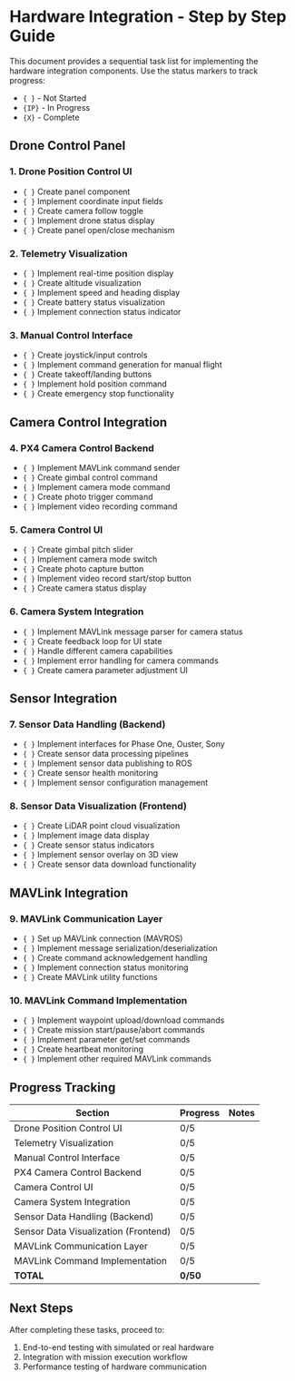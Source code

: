 # Hardware Integration - Step by Step Guide

This document provides a sequential task list for implementing the hardware integration components. Use the status markers to track progress:
- `{ }` - Not Started
- `{IP}` - In Progress
- `{X}` - Complete

## Drone Control Panel

### 1. Drone Position Control UI

- `{ }` Create panel component
- `{ }` Implement coordinate input fields
- `{ }` Create camera follow toggle
- `{ }` Implement drone status display
- `{ }` Create panel open/close mechanism

### 2. Telemetry Visualization

- `{ }` Implement real-time position display
- `{ }` Create altitude visualization
- `{ }` Implement speed and heading display
- `{ }` Create battery status visualization
- `{ }` Implement connection status indicator

### 3. Manual Control Interface

- `{ }` Create joystick/input controls
- `{ }` Implement command generation for manual flight
- `{ }` Create takeoff/landing buttons
- `{ }` Implement hold position command
- `{ }` Create emergency stop functionality

## Camera Control Integration

### 4. PX4 Camera Control Backend

- `{ }` Implement MAVLink command sender
- `{ }` Create gimbal control command
- `{ }` Implement camera mode command
- `{ }` Create photo trigger command
- `{ }` Implement video recording command

### 5. Camera Control UI

- `{ }` Create gimbal pitch slider
- `{ }` Implement camera mode switch
- `{ }` Create photo capture button
- `{ }` Implement video record start/stop button
- `{ }` Create camera status display

### 6. Camera System Integration

- `{ }` Implement MAVLink message parser for camera status
- `{ }` Create feedback loop for UI state
- `{ }` Handle different camera capabilities
- `{ }` Implement error handling for camera commands
- `{ }` Create camera parameter adjustment UI

## Sensor Integration

### 7. Sensor Data Handling (Backend)

- `{ }` Implement interfaces for Phase One, Ouster, Sony
- `{ }` Create sensor data processing pipelines
- `{ }` Implement sensor data publishing to ROS
- `{ }` Create sensor health monitoring
- `{ }` Implement sensor configuration management

### 8. Sensor Data Visualization (Frontend)

- `{ }` Create LiDAR point cloud visualization
- `{ }` Implement image data display
- `{ }` Create sensor status indicators
- `{ }` Implement sensor overlay on 3D view
- `{ }` Create sensor data download functionality

## MAVLink Integration

### 9. MAVLink Communication Layer

- `{ }` Set up MAVLink connection (MAVROS)
- `{ }` Implement message serialization/deserialization
- `{ }` Create command acknowledgement handling
- `{ }` Implement connection status monitoring
- `{ }` Create MAVLink utility functions

### 10. MAVLink Command Implementation

- `{ }` Implement waypoint upload/download commands
- `{ }` Create mission start/pause/abort commands
- `{ }` Implement parameter get/set commands
- `{ }` Create heartbeat monitoring
- `{ }` Implement other required MAVLink commands

## Progress Tracking

| Section | Progress | Notes |
|---------|----------|-------|
| Drone Position Control UI | 0/5 | |
| Telemetry Visualization | 0/5 | |
| Manual Control Interface | 0/5 | |
| PX4 Camera Control Backend | 0/5 | |
| Camera Control UI | 0/5 | |
| Camera System Integration | 0/5 | |
| Sensor Data Handling (Backend) | 0/5 | |
| Sensor Data Visualization (Frontend) | 0/5 | |
| MAVLink Communication Layer | 0/5 | |
| MAVLink Command Implementation | 0/5 | |
| **TOTAL** | **0/50** | |

## Next Steps

After completing these tasks, proceed to:
1. End-to-end testing with simulated or real hardware
2. Integration with mission execution workflow
3. Performance testing of hardware communication 